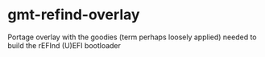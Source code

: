 gmt-refind-overlay
==================

Portage overlay with the goodies (term perhaps loosely applied) needed to build the rEFInd (U)EFI bootloader
